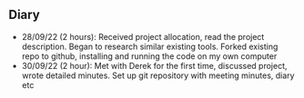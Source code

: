 ## Diary

* 28/09/22 (2 hours): Received project allocation, read the project description. Began to research similar existing tools. Forked existing repo to github, installing and running the code on my own computer
* 30/09/22 (2 hour): Met with Derek for the first time, discussed project, wrote detailed minutes. Set up git repository with meeting minutes, diary etc
